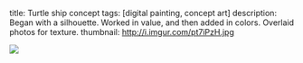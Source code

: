 title: Turtle ship concept
tags: [digital painting, concept art]
description: Began with a silhouette. Worked in value, and then added in colors. Overlaid photos for texture.
thumbnail: http://i.imgur.com/pt7iPzH.jpg

![](http://i.imgur.com/pt7iPzH.jpg)